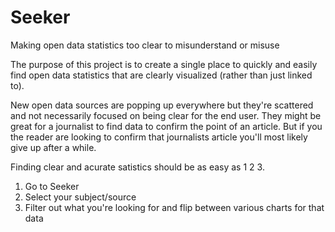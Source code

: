 # Seeker
Making open data statistics too clear to misunderstand or misuse

The purpose of this project is to create a single place to quickly and easily find open data statistics that are clearly visualized (rather than just linked to).

New open data sources are popping up everywhere but they're scattered and not necessarily focused on being clear for the end user. They might be great for a journalist to find data to confirm the point of an article. But if you the reader are looking to confirm that journalists article you'll most likely give up after a while.

Finding clear and acurate satistics should be as easy as 1 2 3.

1. Go to Seeker
2. Select your subject/source
3. Filter out what you're looking for and flip between various charts for that data


